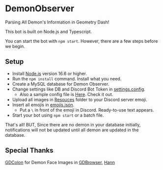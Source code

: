 # DemonObserver
Parsing All Demon's Information in Geometry Dash!

This bot is built on Node.js and Typescript.

You can start the bot with `npm start`. However, there are a few steps before we begin.

## Setup 
- Install [Node.js](https://nodejs.org/) version 16.6 or higher.
- Run the `npm install` command. Install what you need.
- Create a MySQL database for Demon Observer.
- Change settings like DB and Discord Bot Token in [settings.config](https://github.com/RedLime/DemonObserver/blob/master/config/settings.json).
  - Also a sample config file is [Here](https://github.com/RedLime/DemonObserver/blob/master/config/settings_sample.jsonc). Check it out.
- Upload all images in [Resouces](https://github.com/RedLime/DemonObserver/tree/master/resources) folder to your Discord server emoji.
- Insert all emojis in [emojis.json](https://github.com/RedLime/DemonObserver/blob/master/config/emojis.json).
  - Put a `\` in front of the emoji in Discord. Ready-to-use text appears.
- Start your bot using `npm start` or a batch file.

That's all! BUT, Since there are no demon in your database initially, notifications will not be updated until all demon are updated in the database.

## Special Thanks
[GDColon](https://github.com/GDColon) for Demon Face Images in [GDBrowser](https://github.com/GDColon/GDBrowser), [Hann](https://www.youtube.com/channel/UCLIuKE0JGD3fycqMJRFf1Fg)

